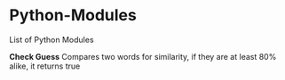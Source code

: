 # Python-Modules
List of Python Modules

**Check Guess**
Compares two words for similarity, if they are at least 80% alike, it returns true
